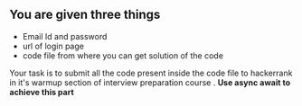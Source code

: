 ## You are given three things
* Email Id and password
* url of login page
* code file from where you can get solution of the code

Your task is to submit all the code  present inside the code file to hackerrank in  it's warmup section of  interview preparation course .
**Use async await to achieve this part**  